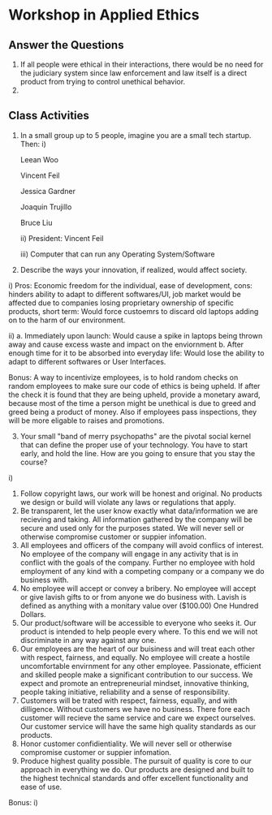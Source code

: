 # Workshop in Applied Ethics
## Answer the Questions

1) If all people were ethical in their interactions, there would be no need for the judiciary system since law enforcement and law itself is a direct product from trying to control unethical behavior.
2) 

## Class Activities

1) In a small group up to 5 people, imagine you are a small tech startup. Then:
i)

   Leean Woo
   
   Vincent Feil
   
   Jessica Gardner
   
   Joaquin Trujillo
   
   Bruce Liu
   
   ii) President: Vincent Feil
   
   iii) Computer that can run any Operating System/Software 
   
2) Describe the ways your innovation, if realized, would affect society.

  i) Pros: Economic freedom for the individual, ease of development, 
  cons: hinders ability to adapt to different softwares/UI, job market would be affected due to companies losing proprietary ownership of specific products, short term: Would force custoemrs to discard old laptops adding on to the harm of our environment.
  
  ii) a. Immediately upon launch: Would cause a spike in laptops being thrown away and cause excess waste and impact on the enviornment 
      b. After enough time for it to be absorbed into everyday life: Would lose the ability to adapt to different softwares or User Interfaces. 
  
  Bonus: A way to incentivize employees, is to hold random checks on random employees to make sure our code of ethics is being upheld. If after the check it is found that they are being upheld, provide a monetary award, because most of the time a person might be unethical is due to greed and greed being a product of money.
 Also if employees pass inspections, they will be more eligable to raises and promotions.  
  
3) Your small "band of merry psychopaths" are the pivotal social kernel that can define the proper use of your technology. You have to start early, and hold the line. How are you going to ensure that you stay the course?

  i) 
  1. Follow copyright laws, our work will be honest and original. 
     No products we design or build will violate any laws or regulations that apply.
  2. Be transparent, let the user know exactly what data/information we are recieving and taking.
     All information gathered by the company will be secure and used only for the purposes stated. We will never sell or otherwise
     compromise customer or suppier infomation.
  3. All employees and officers of the company will avoid conflics of interest.
     No employee of the company will engage in any activity that is in conflict with the goals of the company. Further no employee with 
     hold employment of any kind with a competing company or a company we do business with. 
  4. No employee will accept or convey a bribery. 
     No employee will accept or give lavish gifts to or from anyone we do business with. Lavish is defined as anything with a monitary
     value over ($100.00) One Hundred Dollars. 
  5. Our product/software will be accessible to everyone who seeks it.
     Our product is intended to help people every where. To this end we will not discriminate in any way against any one. 
  6. Our employees are the heart of our buisiness and will treat each other with respect, fairness, and equally.
     No employee will create a hostile uncomfortable envirnment for any other employee. 
     Passionate, efficient and skilled people make a significant contribution to our success. We expect and
     promote an entrepreneurial mindset, innovative thinking, people taking initiative, reliability and a sense of
     responsibility.
  7. Customers will be trated with respect, fairness, equally, and with dilligence.
     Without customers we have no business. There fore each customer will recieve the same service and care we expect ourselves. Our 
     customer service will have the same high quality standards as our products.
  8. Honor customer confidientiality.
     We will never sell or otherwise compromise customer or suppier infomation.
  9. Produce highest quality possible.
     The pursuit of quality is core to our approach in everything we do. 
     Our products are designed and built to the highest technical standards and offer excellent functionality and ease of
     use.
  
Bonus: 
  i) 
   
